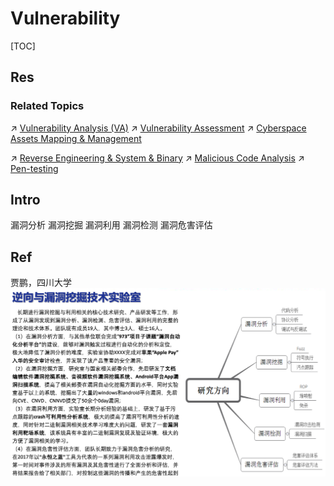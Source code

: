 # Vulnerability

[TOC]



## Res
### Related Topics
↗ [Vulnerability Analysis (VA)](Vulnerability%20Analysis%20(VA)/Vulnerability%20Analysis%20(VA).md)
↗ [Vulnerability Assessment](Vulnerability%20Assessment/Vulnerability%20Assessment.md)
↗ [Cyberspace Assets Mapping & Management](../../☠️%20Kill%20Chain/🛌%20Comprehensive%20Defense%20Systems%20&%20Security%20Products/🧨%20Cyberspace%20Assets%20Mapping%20&%20Management/Cyberspace%20Assets%20Mapping%20&%20Management.md)

↗ [Reverse Engineering & System & Binary](../../🥇%20Best%20Practice/🪆%20Reverse%20Engineering%20&%20System%20&%20Binary/Reverse%20Engineering%20&%20System%20&%20Binary.md)
↗ [Malicious Code Analysis](../../🥇%20Best%20Practice/🪆%20Reverse%20Engineering%20&%20System%20&%20Binary/👣%20Malicious%20Code%20Analysis/Malicious%20Code%20Analysis.md)
↗ [Pen-testing](../../🥇%20Best%20Practice/💉%20Pen-testing/Pen-testing.md)



## Intro
漏洞分析
漏洞挖掘
漏洞利用
漏洞检测
漏洞危害评估



## Ref
[👍 系统软件漏洞挖掘研究进展 | 安全内参]: https://www.secrss.com/articles/57558

[👍 一些相关的安全术语，比如：VUL、CVE、Exp、PoC 等。| Github]: https://gist.github.com/caoya171193579/0662f16eeedf51a9307e01069a2bedf1

贾鹏，四川大学
![](../../../../Assets/Pics/Screenshot%202023-12-14%20at%202.52.09PM.png)

